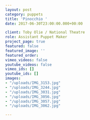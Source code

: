 ```yaml
---
layout: post
category: puppets
title: 'Pinocchio '
date: 2017-06-30T23:00:00.000+00:00

client: Toby Olie / National Theatre
role: Assistant Puppet Maker
project_page: true
featured: false
featured_image: ''
featured_order: 
vimeo_videos: false
youtube_videos: false
vimeo_ids: []
youtube_ids: []
images:
- "/uploads/IMG_3153.jpg"
- "/uploads/IMG_3244.jpg"
- "/uploads/IMG_3031.jpg"
- "/uploads/IMG_3056.jpg"
- "/uploads/IMG_3057.jpg"
- "/uploads/IMG_3062.jpg"

---
```


